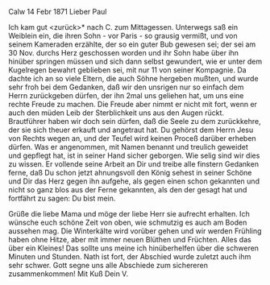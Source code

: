  Calw 14 Febr 1871
Lieber Paul

Ich kam gut <zurück>* nach C. zum Mittagessen. Unterwegs saß ein Weiblein ein, die ihren Sohn - vor Paris - so grausig vermißt, und von seinem Kameraden erzählte, der so ein guter Bub gewesen sei; der sei am 30 Nov. durchs Herz geschossen worden und ihr Sohn habe über ihn hinüber springen müssen und sich dann selbst gewundert, wie er unter dem Kugelregen bewahrt geblieben sei, mit nur 11 von seiner Kompagnie. Da dachte ich an so viele Eltern, die auch Söhne hergeben mußten, und wurde sehr froh bei dem Gedanken, daß wir den unsrigen nur so einfach dem Herrn zurückgeben dürfen, der ihn 2mal uns geliehen hat, um uns eine rechte Freude zu machen. Die Freude aber nimmt er nicht mit fort, wenn er auch den müden Leib der Sterblichkeit uns aus den Augen rückt. Brautführer haben wir doch sein dürfen, daß die Seele zu dem zurückkehre, der sie sich theuer erkauft und angetraut hat. Du gehörst dem Herrn Jesu von Rechts wegen an, und der Teufel wird keinen Proceß darüber erheben dürfen. Was er angenommen, mit Namen benannt und treulich geweidet und gepflegt hat, ist in seiner Hand sicher geborgen. Wie selig sind wir dies zu wissen. Er vollende seine Arbeit an Dir und treibe alle finstern Gedanken ferne, daß Du schon jetzt ahnungsvoll den König sehest in seiner Schöne und Dir das Herz gegen ihn aufgehe, als gegen einen schon gekannten und nicht so ganz blos aus der Ferne gekannten, als den der gesagt hat und fortfährt zu sagen: Du bist mein.

Grüße die liebe Mama und möge der liebe Herr sie aufrecht erhalten. Ich wünsche euch schöne Zeit von oben, wie schmutzig es auch am Boden aussehen mag. Die Winterkälte wird vorüber gehen und wir werden Frühling haben ohne Hitze, aber mit immer neuen Blüthen und Früchten. Alles das über ein Kleines! Das sollte uns meine ich hinüberhelfen über die schweren Minuten und Stunden. Nath ist fort, der Abschied wurde zuletzt auch ihm sehr schwer. 
Gott segne uns alle Abschiede zum sichereren zusammenkommen! 
 Mit Kuß Dein V.
